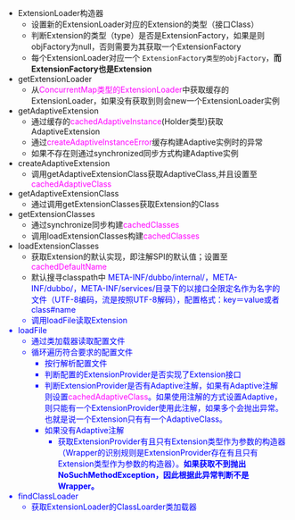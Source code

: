 - ExtensionLoader构造器
    - 设置新的ExtensionLoader对应的Extension的类型（接口Class）
    - 判断Extension的类型（type）是否是ExtensionFactory，如果是则objFactory为null，否则需要为其获取一个ExtensionFactory
    - 每个ExtensionLoader对应一个
    `ExtensionFactory类型的objFactory`，**而ExtensionFactory也是Extension**
- getExtensionLoader
    - 从<font color=magenta>ConcurrentMap类型的ExtensionLoader</font>中获取缓存的ExtensionLoader，如果没有获取到则会new一个ExtensionLoader实例
- getAdaptiveExtension
    - 通过缓存的<font color=magenta>cachedAdaptiveInstance</font>(Holder类型)获取AdaptiveExtension
    - 通过<font color=magenta>createAdaptiveInstanceError</font>缓存构建Adaptive实例时的异常
    - 如果不存在则通过synchronized同步方式构建Adaptive实例
- createAdaptiveExtension
    - 调用getAdaptiveExtensionClass获取AdaptiveClass,并且设置至<font color=magenta>cachedAdaptiveClass</font>
- getAdaptiveExtensionClass
    - 通过调用getExtensionClasses获取Extension的Class
- getExtensionClasses
    - 通过synchronize同步构建<font color=magenta>cachedClasses</font>
    - 调用loadExtensionClasses构建<font color=magenta>cachedClasses</font>
- loadExtensionClasses
    - 获取Extension的默认实现，即注解SPI的默认值；设置至<font color=magenta>cachedDefaultName</font>
    - 默认搜寻classpath中<font color=blue> META-INF/dubbo/internal/，META-INF/dubbo/，META-INF/services/目录下的以接口全限定名作为名字的文件（UTF-8编码，流是按照UTF-8解码），配置格式：key＝value或者class#name
    - 调用loadFile读取Extension
- loadFile
    - 通过类加载器读取配置文件
    - 循环遍历符合要求的配置文件
        - 按行解析配置文件
        - 判断配置的ExtensionProvider是否实现了Extension接口
        - 判断ExtensionProvider是否有Adaptive注解，如果有Adaptive注解则设置<font color=magenta>cachedAdaptiveClass</font>。如果使用注解的方式设置Adaptive，则只能有一个ExtensionProvider使用此注解，如果多个会抛出异常。<font color=blue>也就是说一个Extension只有有一个AdaptiveClass。</font>
        - 如果没有Adaptive注解
            - 获取ExtensionProvider有且只有Extension类型作为参数的构造器（Wrapper的识别规则是ExtensionProvider存在有且只有Extension类型作为参数的构造器）。**如果获取不到抛出NoSuchMethodException，因此根据此异常判断不是Wrapper。**
- findClassLoader
    - 获取ExtensionLoader的ClassLoarder类加载器
